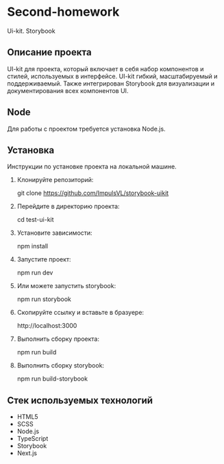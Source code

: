 # Second-homework

Ui-kit. Storybook

## Описание проекта

UI-kit для проекта, который включает в себя набор компонентов и стилей, используемых в интерфейсе. UI-kit гибкий, масштабируемый и поддерживаемый. Также интегрирован Storybook для визуализации и документирования всех компонентов UI.

## Node

Для работы с проектом требуется установка Node.js.

## Установка

Инструкции по установке проекта на локальной машине.

1. Клонируйте репозиторий:

   git clone https://github.com/ImpulsVL/storybook-uikit

2. Перейдите в директорию проекта:

   cd test-ui-kit

3. Установите зависимости:

   npm install

4. Запустите проект:

   npm run dev

5. Или можете запустить storybook:

   npm run storybook
   
6. Скопируйте ссылку и вставьте в бразуере:

   http://localhost:3000

7. Выполнить сборку проекта:

   npm run build

8. Выполнить сборку storybook:

   npm run build-storybook


## Стек используемых технологий

* HTML5
* SCSS
* Node.js
* TypeScript
* Storybook
* Next.js
